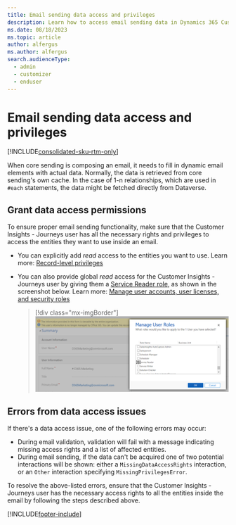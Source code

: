 ```yaml
---
title: Email sending data access and privileges
description: Learn how to access email sending data in Dynamics 365 Customer Insights - Journeys.
ms.date: 08/18/2023
ms.topic: article
author: alfergus
ms.author: alfergus
search.audienceType: 
  - admin
  - customizer
  - enduser
---
```


# Email sending data access and privileges

[!INCLUDE[consolidated-sku-rtm-only](../includes/consolidated-sku-rtm-only.md)]

When core sending is composing an email, it needs to fill in dynamic email elements with actual data. Normally, the data is retrieved from core sending's own cache. In the case of 1-n relationships, which are used in `#each` statements, the data might be fetched directly from Dataverse.

## Grant data access permissions

To ensure proper email sending functionality, make sure that the Customer Insights - Journeys user has all the necessary rights and privileges to access the entities they want to use inside an email.

- You can explicitly add *read* access to the entities you want to use. Learn more: [Record-level privileges](/power-platform/admin/security-roles-privileges#record-level-privileges)
- You can also provide global *read* access for the Customer Insights - Journeys user by giving them a [Service Reader role](/power-platform-release-plan/2020wave2/data-platform/new-service-reader-service-writer-security-roles), as shown in the screenshot below. Learn more: [Manage user accounts, user licenses, and security roles](admin-users-licenses-roles.md)

    > [!div class="mx-imgBorder"]
    > ![Screenshot of Service Reader role selection.](media/email-sending-data-service-reader.png "Screenshot of Service Reader role selection")

## Errors from data access issues

If there's a data access issue, one of the following errors may occur:

- During email validation, validation will fail with a message indicating missing access rights and a list of affected entities.
- During email sending, if the data can't be acquired one of two potential interactions will be shown: either a `MissingDataAccessRights` interaction, or an `Other` interaction specifying `MissingPrivilegesError`.

To resolve the above-listed errors, ensure that the Customer Insights - Journeys user has the necessary access rights to all the entities inside the email by following the steps described above.

[!INCLUDE[footer-include](../includes/footer-banner.md)]
